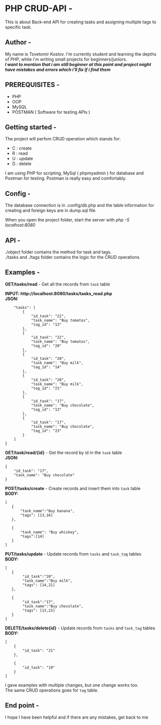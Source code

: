 # PHP CRUD-API -
This is about Back-end API for creating tasks and assigning multiple tags to specific task.

## Author -
My name is Tsvetomir Kostov. I'm currently student and learning the depths of PHP, while i'm writing small projects for beginners/juniors. <br>
***I want to mention that i am still beginner at this point and project might have mistakes and errors which i'll fix if i find them***

## PREREQUISITES -
- PHP
- OOP
- MySQL
- POSTMAN ( Software for testing APIs )

## Getting started -
The project will perfom CRUD operation which stands for:
- C : create
- R : read
- U : update
- D : delete

I am using PHP for scripting, MySql ( phpmyadmin ) for database and Postman for testing. Postman is really easy and comfortably.

## Config -
 The database connection is in .config/db.php and the table information for creating and foreign keys are in dump.sql file.
 
 When you open the project folder, start the server with  *php -S localhost:8080* 
 
## API - 
./object folder contains the method for task and tags. <br>
./tasks and ./tags folder contains the logic for the CRUD operations.

## Examples -

**GET/tasks/read** - Get all the records from `task` table

**INPUT: http://localhost:8080/tasks/tasks_read.php**<br>
**JSON:**
```{
    "tasks": [
        {
            "id_task": "22",
            "task_name": "Buy tomatos",
            "tag_id": "13"
        },
        {
            "id_task": "22",
            "task_name": "Buy tomatos",
            "tag_id": "20"
        },
        {
            "id_task": "20",
            "task_name": "Buy milk",
            "tag_id": "14"
        },
        {
            "id_task": "20",
            "task_name": "Buy milk",
            "tag_id": "21"
        },
        {
            "id_task": "17",
            "task_name": "Buy chocolate",
            "tag_id": "13"
        },
        {
            "id_task": "17",
            "task_name": "Buy chocolate",
            "tag_id": "23"
        }
    ]
}
```
**GET/task/read/{id}** - Get the record by id in the `task` table<br>
**JSON:**
```
{
    "id_task": "17",
    "task_name": "Buy chocolate"
}
```
**POST/tasks/create** - Create records and insert them into `task` table<br>
**BODY:**
```
[
   {
       "task_name":"Buy banana",
       "tags": [13,16]
   },

   {
       "task_name": "Buy whiskey",
       "tags":[14]
   }
]
```
**PUT/tasks/update** - Update records from `tasks` and `task_tag` tables <br>
**BODY:**
```
[
   {
        "id_task":"20",
        "task_name":"Buy milk",
        "tags": [14,21]
   },

   {
        "id_task":"17",
        "task_name":"Buy chocolate",
        "tags": [13,23]
   }
]
```
**DELETE/tasks/delete{id}** - Update records from `tasks` and `task_tag` tables <br>
**BODY:**
```
[
    {
        "id_task": "21"
    },

    {
        "id_task": "19"
    }
]
```

I gave examples with multiple changes, but one change works too. <br>
The same CRUD operations goes for `tag` table.

## End point -
I hope I have been helpful and if there are any mistakes, get back to me

